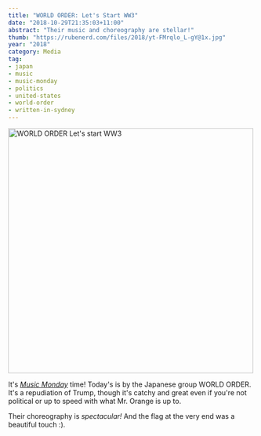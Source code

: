 ```yaml
---
title: "WORLD ORDER: Let's Start WW3"
date: "2018-10-29T21:35:03+11:00"
abstract: "Their music and choreography are stellar!"
thumb: "https://rubenerd.com/files/2018/yt-FMrqlo_L-gY@1x.jpg"
year: "2018"
category: Media
tag:
- japan
- music
- music-monday
- politics
- united-states
- world-order
- written-in-sydney
---
```

<p><a title="WORLD ORDER Let's start WW3" href="https://www.youtube.com/watch?v=FMrqlo_L-gY"><img src="https://rubenerd.com/files/2018/yt-FMrqlo_L-gY@1x.jpg" srcset="https://rubenerd.com/files/2018/yt-FMrqlo_L-gY@1x.jpg 1x, https://rubenerd.com/files/2018/yt-FMrqlo_L-gY@2x.jpg 2x" alt="WORLD ORDER Let's start WW3" style="width:500px" /></a></p>

It's *[Music Monday]* time! Today's is by the Japanese group WORLD ORDER. It's a repudiation of Trump, though it's catchy and great even if you're not political or up to speed with what Mr. Orange is up to.

Their choreography is *spectacular!* And the flag at the very end was a beautiful touch :).

[Music Monday]: https://rubenerd.com/tag/music-monday/

